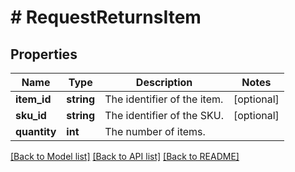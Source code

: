# # RequestReturnsItem

## Properties

Name | Type | Description | Notes
------------ | ------------- | ------------- | -------------
**item_id** | **string** | The identifier of the item. | [optional] 
**sku_id** | **string** | The identifier of the SKU. | [optional] 
**quantity** | **int** | The number of items. | 

[[Back to Model list]](../../README.md#documentation-for-models) [[Back to API list]](../../README.md#documentation-for-api-endpoints) [[Back to README]](../../README.md)


